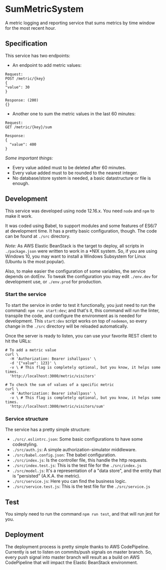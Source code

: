 # SumMetricSystem
A metric logging and reporting service that sums metrics by time window for the most recent hour.

## Specification

This service has two endpoints:
- An endpoint to add metric values:
```
Request:
POST /metric/{key}
{
"value": 30
}

Response: (200)
{}
```
- Another one to sum the metric values in the last 60 minutes:
```
Request:
GET /metric/{key}/sum

Response:
{
  "value": 400
}
```

*Some _important_ things:*
- Every value added must to be deleted after 60 minutes.
- Every value added must to be rounded to the nearest integer.
- No database/store system is needed, a basic datastructure or file is enough.

## Development

This service was developed using node 12.16.x.
You need `node` and `npm` to make it work.

It was coded using Babel, to support modules and some features of ES6/7 at development time. It has a pretty basic configuration, though. The code can be found at `./src` directory.

*Note:* As AWS Elastic BeanStack is the target to deploy, all scripts in `./package.json` were written to work in a *NIX system. So, if you are using Windows 10, you may want to install a Windows Subsystem for Linux (Ubuntu is the most popular).

Also, to make easier the configuration of some variables, the service depends on dotEnv. To tweak the configuration you may edit `./env.dev` for development use, or `./env.prod` for production.

### Start the service

To start the service in order to test it functionally, you just need to run the command: `npm run start:dev`; and that's it, this command will run the linter, transpile the code, and configure the environment as is needed for development. This `start:dev` script works on top of `nodemon`, so every change in the `./src` directory will be reloaded automatically.

Once the server is ready to listen, you can use your favorite REST client to hit the URLs:
```
# To add a metric value
curl \
  -H 'Authorization: Bearer ishallpass' \
  -d '{"value": 123}' \
  -v \ # This flag is completely optional, but you know, it helps some times.
  'http://localhost:3000/metric/visitors'
```

```
# To check the sum of values of a specific metric
curl \
  -H 'Authorization: Bearer ishallpass' \
  -v \ # This flag is completely optional, but you know, it helps some times.
  'http://localhost:3000/metric/visitors/sum'
```

### Service structure

The service has a pretty simple structure:
- `./src/.eslintrc.json`: Some basic configurations to have some codestyling.
- `./src/auth.js`: A simple authorization-simulator middleware.
- `./src/babel.config.json`: The babel configuration.
- `./src/index.js`: Is the controller file, this handle the http requests.
- `./src/index.test.js`: This is the test file for the `./src/index.js`
- `./src/model.js`: It's a representation of a "data store", and the entity that is "persisted" (A.K.A. the metric).
- `./src/service.js`: Here you can find the business logic.
- `./src/service.test.js`: This is the test file for the `./src/service.js`

## Test

You simply need to run the command `npm run test`, and that will run jest for you.

## Deployment

The deployment process is pretty simple thanks to AWS CodePipeline. Currently is set to listen on commits/push signals on master branch. So, every push signal into master branch will result as a build on AWS CodePipeline that will impact the Elastic BeanStack environment.
